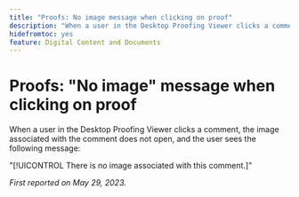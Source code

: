 ```yaml
---
title: "Proofs: No image message when clicking on proof"
description: "When a user in the Desktop Proofing Viewer clicks a comment, the image associated with the comment does not open, and the user sees a message."
hidefromtoc: yes
feature: Digital Content and Documents
---
```


# Proofs: "No image" message when clicking on proof

When a user in the Desktop Proofing Viewer clicks a comment, the image associated with the comment does not open, and the user sees the following message:

"[!UICONTROL There is no image associated with this comment.]"

_First reported on May 29, 2023._
